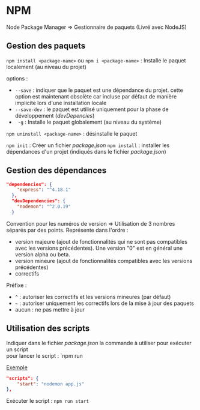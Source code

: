 # NPM
Node Package Manager => Gestionnaire de paquets (Livré avec NodeJS)

## Gestion des paquets

`npm install <package-name>` ou `npm i <package-name>`  : Installe le paquet localement (au niveau du projet)

options : 
- `--save` : indiquer que le paquet est une dépendance du projet. cette option est maintenant obsolète car incluse par défaut de manière implicite lors d'une installation locale
- `--save-dev` : le paquet est utilisé uniquement pour la phase de développement (*devDepencies*)
- ` -g` : Installe le paquet globalement (au niveau du système)


`npm uninstall <package-name>` : désinstalle le paquet 

 `npm init` : Créer un fichier *package.json* 
`npm install` :  installer les dépendances d'un projet (indiqués dans le fichier *package.json*) 

## Gestion des dépendances 

```json
"dependencies": {
    "express": "^4.18.1"
  },
  "devDependencies": {
    "nodemon": "^2.0.19"
  }
```

Convention pour les numéros de version => Utilisation de 3 nombres séparés par des points. Représente dans l'ordre : 
- version majeure (ajout de fonctionnalités  qui ne sont pas compatibles avec les versions précédentes). Une version "0" est en général une version alpha ou beta. 
- version mineure (ajout de fonctionnalités compatibles avec les versions précédentes) 
- correctifs

Préfixe :
- `^` : autoriser les correctifs et les versions mineures (par défaut)
- `~` : autoriser uniquement les correctifs lors de la mise à jour des paquets 
- aucun : ne pas mettre à jour

## Utilisation des scripts

Indiquer dans le fichier *package.json* la commande à utiliser pour exécuter un script  
pour lancer le script : `npm run <command-name>

<u>Exemple</u>

```json
"scripts": {
	"start": "nodemon app.js"
},
```

Exécuter le script : `npm run start` 











